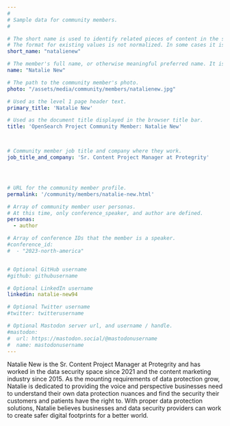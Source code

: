 ```yaml
---
#
# Sample data for community members.
#

# The short name is used to identify related pieces of content in the site. For example it is used in the "authors" array of blog posts, and it is used in the "presenters" array for OpenSearch Conference sessions to identify who is speaking.
# The format for existing values is not normalized. In some cases it is "first-initial-of-first-name" + "last-name", or matching a GitHub username, or something all together random. What is important is that it is unique within the system.
short_name: "natalienew"

# The member's full name, or otherwise meaningful preferred name. It is used in the templates for presenting content authors as well as the name of conference speakers.
name: "Natalie New"

# The path to the community member's photo.
photo: "/assets/media/community/members/natalienew.jpg"

# Used as the level 1 page header text.
primary_title: 'Natalie New'

# Used as the document title displayed in the browser title bar.
title: 'OpenSearch Project Community Member: Natalie New'



# Community member job title and company where they work.
job_title_and_company: 'Sr. Content Project Manager at Protegrity'




# URL for the community member profile.
permalink: '/community/members/natalie-new.html'

# Array of community member user personas.
# At this time, only conference_speaker, and author are defined.
personas:
  - author

# Array of conference IDs that the member is a speaker.
#conference_id:
#  - "2023-north-america"


# Optional GitHub username
#github: githubusername

# Optional LinkedIn username
linkedin: natalie-new94

# Optional Twitter username
#twitter: twitterusername

# Optional Mastodon server url, and username / handle.
#mastodon:
#  url: https://mastodon.social/@mastodonusername
#  name: mastodonusername
---
```

Natalie New is the Sr. Content Project Manager at Protegrity and has worked
in the data security space since 2021 and the content marketing industry
since 2015. As the mounting requirements of data protection grow, Natalie is
dedicated to providing the voice and perspective businesses need to
understand their own data protection nuances and find the security their
customers and patients have the right to. With proper data protection
solutions, Natalie believes businesses and data security providers can work
to create safer digital footprints for a better world.